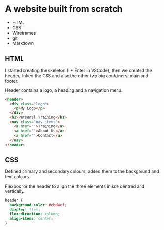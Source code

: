 # A website built from scratch

- HTML
- CSS
- Wireframes
- git
- Markdown

## HTML

I started creating the skeleton (! + Enter in VSCode), then we created the header, linked the CSS and also the other two big containers, main and footer.

Header contains a logo, a heading and a navigation menu.

```html
<header>
  <div class="logo">
    <p>My Logo</p>
  </div>
  <h1>Personal Training</h1>
  <nav class="nav-items">
    <a href="">Training</a>
    <a href="">About Us</a>
    <a href="">Contact</a>
  </nav>
</header>
```

## CSS

Defined primary and secondary colours, added them to the background and text colours.

Flexbox for the header to align the three elements inisde centred and vertically.

```css
header {
  background-color: #ebd4cf;
  display: flex;
  flex-direction: column;
  align-items: center;
}
```  

